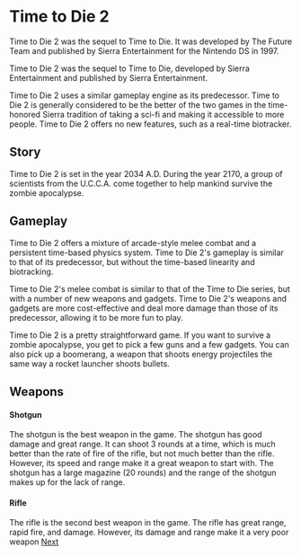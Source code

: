 # Time to Die 2

Time to Die 2 was the sequel to Time to Die. It was developed by The Future Team and published by Sierra Entertainment for the Nintendo DS in 1997.

Time to Die 2 was the sequel to Time to Die, developed by Sierra Entertainment and published by Sierra Entertainment.

Time to Die 2 uses a similar gameplay engine as its predecessor. Time to Die 2 is generally considered to be the better of the two games in the time-honored Sierra tradition of taking a sci-fi and making it accessible to more people. Time to Die 2 offers no new features, such as a real-time biotracker.

## Story

Time to Die 2 is set in the year 2034 A.D. During the year 2170, a group of scientists from the U.C.C.A. come together to help mankind survive the zombie apocalypse.

## Gameplay

Time to Die 2 offers a mixture of arcade-style melee combat and a persistent time-based physics system. Time to Die 2's gameplay is similar to that of its predecessor, but without the time-based linearity and biotracking.

Time to Die 2's melee combat is similar to that of the Time to Die series, but with a number of new weapons and gadgets. Time to Die 2's weapons and gadgets are more cost-effective and deal more damage than those of its predecessor, allowing it to be more fun to play.

Time to Die 2 is a pretty straightforward game. If you want to survive a zombie apocalypse, you get to pick a few guns and a few gadgets. You can also pick up a boomerang, a weapon that shoots energy projectiles the same way a rocket launcher shoots bullets.

## Weapons

#### Shotgun

The shotgun is the best weapon in the game. The shotgun has good damage and great range. It can shoot 3 rounds at a time, which is much better than the rate of fire of the rifle, but not much better than the rifle. However, its speed and range make it a great weapon to start with. The shotgun has a large magazine (20 rounds) and the range of the shotgun makes up for the lack of range.

#### Rifle

The rifle is the second best weapon in the game. The rifle has great range, rapid fire, and damage. However, its damage and range make it a very poor weapon
[Next](296.md)